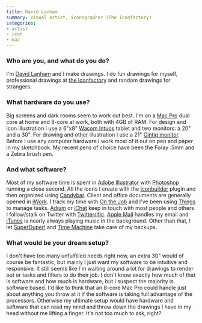 ```yaml
---
title: David Lanham
summary: Visual artist, iconographer (The Iconfactory)
categories:
- artist
- icon
- mac
---
```


### Who are you, and what do you do?

I'm [David Lanham](http://dlanham.com/ "David's personal site.") and I make drawings. I do fun drawings for myself, professional drawings at [the Iconfactory](http://iconfactory.com/ "The Iconfactory make free and commercial icons of kick ass-ness.") and random drawings for strangers.

### What hardware do you use?

Big screens and dark rooms seem to work out best. I'm on a [Mac Pro][mac-pro] dual core at home and 8-core at work, both with 4GB of RAM. For design and icon illustration I use a 6"x8" [Wacom Intuos][intuos] tablet and two monitors: a 20" and a 30". For drawing and other illustration I use a 21" [Cintiq monitor][cintiq]. Before I use any computer hardware I work most of it out on pen and paper in my sketchbook. My recent pens of choice have been the Foray .5mm and a Zebra brush pen.

### And what software?

Most of my software time is spent in [Adobe Illustrator][illustrator] with [Photoshop][] running a close second. All the icons I create with the [Iconbuilder][] plugin and then organized using [Candybar][]. Client and office documents are generally opened in [iWork][]. I track my time with [On the Job][on-the-job] and I've been using [Things][] to manage tasks. [Adium][] or [iChat][] keep in touch with most people and others I follow/stalk on Twitter with [Twitterrific][]. [Apple Mail][mail] handles my email and [iTunes][] is nearly always playing music in the background. Other than that, I let [SuperDuper!][superduper] and [Time Machine][time-machine] take care of my backups.

### What would be your dream setup?

I don't have too many unfulfilled needs right now, an extra 30" would of course be fantastic, but mainly I just want my software to be intuitive and responsive. It still seems like I'm waiting around a lot for drawings to render out or tasks and filters to do their job. I don't know exactly how much of that is software and how much is hardware, but I suspect the majority is software based. I'd like to think that an 8-core Mac Pro could handle just about anything you throw at it if the software is taking full advantage of the processors. Otherwise my ultimate setup would have hardware and software that can read my mind and throw down the drawings I have in my head without me lifting a finger. It's not too much to ask, right?

[adium]: https://en.wikipedia.org/wiki/Adium "A multi-protocol chat application for the Mac."
[candybar]: https://panic.com/blog/candybar-mountain-lion-and-beyond/ "Software for changing the default icons in Mac OS X."
[cintiq]: https://www.wacom.com/en/us/cintiq "A computer screen you can draw on."
[ichat]: https://en.wikipedia.org/wiki/IChat "An AIM/Jabber client included with Mac OS X."
[iconbuilder]: https://iconfactory.com/software/iconbuilder/ "An icon creation plugin for Photoshop."
[illustrator]: https://www.adobe.com/products/illustrator.html "A vector graphics editor."
[intuos]: https://www.wacom.com/en-us/products/pen-tablets/intuos "A pen tablet."
[itunes]: https://www.apple.com/itunes/ "A jukebox application and online store."
[iwork]: https://en.wikipedia.org/wiki/IWork "An office suite for the Mac."
[mac-pro]: https://www.apple.com/mac-pro/ "The Intel-based Mac tower computer."
[mail]: https://en.wikipedia.org/wiki/Mail_(application) "The default Mac OS X mail client."
[on-the-job]: https://stuntsoftware.com/onthejob/ "Job time-tracking software for the Mac."
[photoshop]: https://www.adobe.com/products/photoshop.html "A bitmap image editor."
[superduper]: http://shirt-pocket.com/SuperDuper/SuperDuperDescription.html "An excellent Mac backup/cloning application."
[things]: https://culturedcode.com/things/ "A task management application for the Mac."
[time-machine]: https://en.wikipedia.org/wiki/Time_Machine_(Mac_OS) "Backup software for the masses, included with Mac OS X 10.5."
[twitterrific]: https://twitterrific.com/mac "A Twitter client for the Mac."

